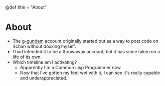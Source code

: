 @def title = "About"

# About

- The [g-gundam](https://github.com/g-gundam) account originally started out as a way to post code on 4chan without doxxing myself.
- I had intended it to be a throwaway account, but it has since taken on a life of its own.
- Which timeline am I activating?
  + Apparently I'm a Common Lisp Programmer now.
  + Now that I've gotten my feet wet with it, I can see it's really capable and underappreciated.
